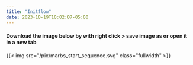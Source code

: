 ```yaml
---
title: "Initflow"
date: 2023-10-19T10:02:07-05:00
---
```


#### Download the image below by with right click > save image as or open it in a new tab

{{< img src="/pix/marbs_start_sequence.svg" class="fullwidth" >}}


